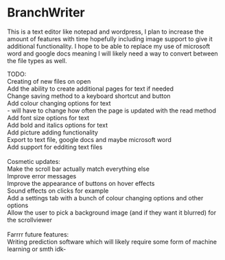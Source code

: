 # BranchWriter
This is a text editor like notepad and wordpress, I plan to increase the amount of features with time hopefully including image support to give it additional functionality. I hope to be able to replace my use of microsoft word and google docs meaning I will likely need a way to convert between the file types as well.

TODO:<br>
    Creating of new files on open<br>
    Add the ability to create additional pages for text if needed<br>
    Change saving method to a keyboard shortcut and button<br>
    Add colour changing options for text<br>
      - will have to change how often the page is updated with the read method<br>
    Add font size options for text<br>
    Add bold and italics options for text<br>
    Add picture adding functionality<br>
    Export to text file, google docs and maybe microsoft word<br>
    Add support for edditing text files<br>
    <br>
  Cosmetic updates:<br>
    Make the scroll bar actually match everything else<br>
    Improve error messages<br>
    Improve the appearance of buttons on hover effects<br>
    Sound effects on clicks for example<br>
    Add a settings tab with a bunch of colour changing options and other options<br>
    Allow the user to pick a background image (and if they want it blurred) for the scrollviewer <br>
    <br>
  Farrrr future features:<br>
      Writing prediction software which will likely require some form of machine learning or smth idk-
